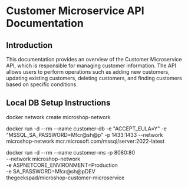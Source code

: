 # Customer Microservice API Documentation

## Introduction

This documentation provides an overview of the Customer Microservice API, which is responsible for managing customer information. The API allows users to perform operations such as adding new customers, updating existing customers, deleting customers, and finding customers based on specific conditions.

## Local DB Setup Instructions

docker network create microshop-network

docker run -d --rm --name customer-db -e "ACCEPT_EULA=Y" -e "MSSQL_SA_PASSWORD=M!cr@sh@p" -p 1433:1433 --network microshop-network mcr.microsoft.com/mssql/server:2022-latest

docker run -d --rm --name customer-ms -p 8080:80 \
  --network microshop-network \
  -e ASPNETCORE_ENVIRONMENT=Production \
  -e SA_PASSWORD=M!cr@sh@pDEV \
  thegeekspad/microshop-customer-microservice

<!-- docker run -d --rm --name customer-ms -p 8080:80 `
  --network microshop-network `
  -e ASPNETCORE_ENVIRONMENT=Production `
  -e SA_PASSWORD=M!cr@sh@p123 `
  thegeekspad/microshop-customer-microservice -->
